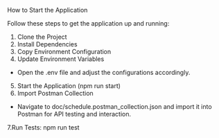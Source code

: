 How to Start the Application

Follow these steps to get the application up and running:

1. Clone the Project
2. Install Dependencies
3.  Copy Environment Configuration
4.  Update Environment Variables
   - Open the .env file and adjust the configurations accordingly.

5.  Start the Application (npm run start)
6. Import Postman Collection
  - Navigate to doc/schedule.postman_collection.json and import it into Postman for API testing and interaction.

7.Run Tests: npm run test
  
